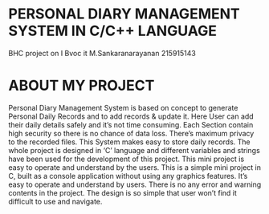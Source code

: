 # PERSONAL DIARY MANAGEMENT SYSTEM IN C/C++ LANGUAGE

BHC project on I Bvoc it 
M.Sankaranarayanan
215915143

# ABOUT MY PROJECT 
Personal Diary Management System is based on concept to generate Personal 
Daily Records and to add records & update it. Here User can add their daily details safely 
and it’s not time consuming. Each Section contain high security so there is no chance of 
data loss. There’s maximum privacy to the recorded files. This System makes easy to store 
daily records. The whole project is designed in ‘C’ language and different variables and 
strings have been used for the development of this project. This mini project is easy to 
operate and understand by the users. This is a simple mini project in C, built as a console 
application without using any graphics features. It’s easy to operate and understand by 
users. There is no any error and warning contents in the project. The design is so simple 
that user won’t find it difficult to use and navigate.
